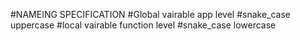 

#NAMEING SPECIFICATION
#Global vairable app level
#snake_case uppercase
#local vairable function level
#snake_case lowercase
